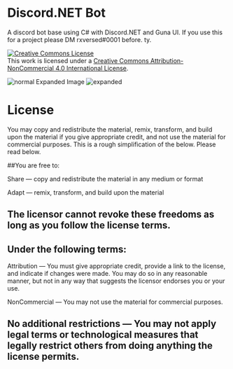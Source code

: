 # Discord.NET Bot
A discord bot base using C# with Discord.NET and Guna UI. If you use this for a project please DM rxversed#0001 before. ty.

<a rel="license" href="http://creativecommons.org/licenses/by-nc/4.0/"><img alt="Creative Commons License" style="border-width:0" src="https://i.creativecommons.org/l/by-nc/4.0/88x31.png" /></a><br />This work is licensed under a <a rel="license" href="http://creativecommons.org/licenses/by-nc/4.0/">Creative Commons Attribution-NonCommercial 4.0 International License</a>.

![normal](https://user-images.githubusercontent.com/70835203/141216411-a84d6038-f4d4-402b-ad4e-faa2bb944130.png)
Expanded Image
![expanded](https://user-images.githubusercontent.com/70835203/141216516-47cafbd0-d234-45d3-9a4f-c3d05a405486.png)

# License

You may copy and redistribute the material, remix, transform, and build upon the material if you give appropriate credit, and not use the material for commercial purposes.
This is a rough simplification of the below. Please read below.

##You are free to:

Share — copy and redistribute the material in any medium or format


Adapt — remix, transform, and build upon the material

The licensor cannot revoke these freedoms as long as you follow the license terms.
---
## Under the following terms:
Attribution — You must give appropriate credit, provide a link to the license, and indicate if changes were made. You may do so in any reasonable manner, but not in any way that suggests the licensor endorses you or your use.

NonCommercial — You may not use the material for commercial purposes.

No additional restrictions — You may not apply legal terms or technological measures that legally restrict others from doing anything the license permits.
---

